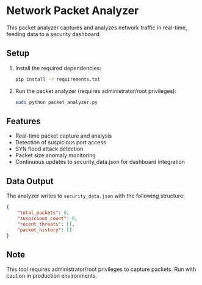 # Network Packet Analyzer

This packet analyzer captures and analyzes network traffic in real-time, feeding data to a security dashboard.

## Setup

1. Install the required dependencies:
   ```bash
   pip install -r requirements.txt
   ```

2. Run the packet analyzer (requires administrator/root privileges):
   ```bash
   sudo python packet_analyzer.py
   ```

## Features

- Real-time packet capture and analysis
- Detection of suspicious port access
- SYN flood attack detection
- Packet size anomaly monitoring
- Continuous updates to security_data.json for dashboard integration

## Data Output

The analyzer writes to `security_data.json` with the following structure:
```json
{
    "total_packets": 0,
    "suspicious_count": 0,
    "recent_threats": [],
    "packet_history": []
}
```

## Note

This tool requires administrator/root privileges to capture packets. Run with caution in production environments. 